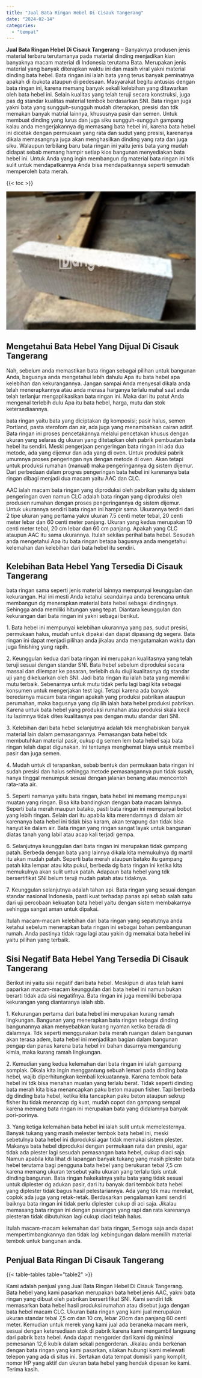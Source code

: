 ```yaml
---
title: "Jual Bata Ringan Hebel Di Cisauk Tangerang"
date: "2024-02-14"
categories: 
  - "tempat"
---
```


**Jual Bata Ringan Hebel Di Cisauk Tangerang** – Banyaknya produsen jenis material terbaru terutamanya pada material dinding menjadikan kian banyaknya macam material di Indonesia terutama Bata. Merupakan jenis material yang banyak diterapkan waktu ini dan masih viral yakni material dinding bata hebel. Bata ringan ini ialah bata yang terus banyak peminatnya apakah di ibukota ataupun di pedesaan. Masyarakat begitu antusias dengan bata ringan ini, karena memang banyak sekali kelebihan yang ditawarkan oleh bata hebel ini. Selain kualitas yang telah teruji secara konstruksi, juga pas dg standar kualitas material tembok berdasarkan SNI. Bata ringan juga yakni bata yang sungguh-sungguh mudah diterapkan, presisi dan tdk memakan banyak matrial lainnya, khususnya pasir dan semen. Untuk membuat dinding yang lurus dan juga siku sungguh-sungguh gampang kalau anda mengerjakannya dg memasang bata hebel ini, karena bata hebel ini dicetak dengan permukaan yang rata dan sudut yang presisi, karenanya dikala memasangnya juga akan menghasilkan dinding yang rata dan juga siku. Walaupun terbilang baru bata ringan ini yaitu jenis bata yang mudah didapat sebab memang hampir setiap kios bangunan menyediakan bata hebel ini. Untuk Anda yang ingin membangun dg material bata ringan ini tdk sulit untuk mendapatkannya Anda bisa mendapatkannya seperti semudah memperoleh bata merah.

{{< toc >}}

![Jual Bata Ringan Hebel Di Cisauk Tangerang](/images/jual-hebel-murah-04.png)

## Mengetahui Bata Hebel Yang Dijual Di Cisauk Tangerang

Nah, sebelum anda memastikan bata ringan sebagai pilihan untuk bangunan Anda, bagusnya anda mengetahui lebih dahulu Apa itu bata hebel apa kelebihan dan kekurangannya. Jangan sampai Anda menyesal dikala anda telah menerapkannya atau anda merasa harganya terlalu mahal saat anda telah terlanjur mengaplikasikan bata ringan ini. Maka dari itu patut Anda mengenal terlebih dulu Apa itu bata hebel, harga, mutu dan stok ketersediaannya.

bata ringan yaitu bata yang diciptakan dg komposisi; pasir halus, semen Portland, pasta sterofom dan air, ada juga yang menambahkan cairan aditif. Bata ringan ini proses pencetakannya melalui pencetakan khusus dengan ukuran yang selaras dg ukuran yang ditetapkan oleh pabrik pembuatan bata hebel itu sendiri. Meski pengerjaan pengeringan bata ringan ini ada dua metode, ada yang dijemur dan ada yang di oven. Untuk produksi pabrik umumnya proses pengeringan nya dengan metode di oven. Akan tetapi untuk produksi rumahan (manual) maka pengeringannya dg sistem dijemur. Dari perbedaan dalam progres pengeringan bata hebel ini karenanya bata ringan dibagi menjadi dua macam yaitu AAC dan CLC.

AAC ialah macam bata ringan yang diproduksi oleh pabrikan yaitu dg sistem pengeringan oven namun CLC adalah bata ringan yang diproduksi oleh produsen rumahan dengan proses pengeringannya dg sistem dijemur. Untuk ukurannya sendiri bata ringan ini hampir sama. Ukurannya terdiri dari 2 tipe ukuran yang pertama yakni ukuran 7.5 centi meter tebal, 20 centi meter lebar dan 60 centi meter panjang. Ukuran yang kedua merupakan 10 centi meter tebal, 20 cm lebar dan 60 cm panjang. Apakah yang CLC ataupun AAC itu sama ukurannya. Itulah sekilas perihal bata hebel. Sesudah anda mengetahui Apa itu bata ringan betapa bagusnya anda mengetahui kelemahan dan kelebihan dari bata hebel itu sendiri.

## Kelebihan Bata Hebel Yang Tersedia Di Cisauk Tangerang

bata ringan sama seperti jenis material lainnya mempunyai keunggulan dan kekurangan. Hal ini mesti Anda ketahui seandainya anda berencana untuk membangun dg menerapkan material bata hebel sebagai dindingnya. Sehingga anda memiliki hitungan yang tepat. Diantara keunggulan dan kekurangan dari bata ringan ini yakni sebagai berikut.

1\. Bata hebel ini mempunyai kelebihan ukurannya yang pas, sudut presisi, permukaan halus, mudah untuk dipakai dan dapat dipasang dg segera. Bata ringan ini dapat menjadi pilihan anda jikalau anda mengutamakan waktu dan juga finishing yang rapih.

2\. Keunggulan kedua dari bata ringan ini merupakan kualitasnya yang telah teruji sesuai dengan standar SNI. Bata hebel sebelum diproduksi secara massal dan dilempar ke pasaran, terlebih dulu diuji kualitasnya dg standar uji yang dikeluarkan oleh SNI. Jadi bata ringan itu ialah bata yang memiliki mutu terbaik. Sebenarnya untuk mutu tidak perlu lagi bagi kita sebagai konsumen untuk mengerjakan test lagi. Tetapi karena ada banyak beredarnya macam bata ringan apakah yang produksi pabrikan ataupun perumahan, maka bagusnya yang dipilih ialah bata hebel produksi pabrikan. Karena untuk bata hebel yang produksi rumahan atau produksi skala kecil itu lazimnya tidak dites kualitasnya pas dengan mutu standar dari SNI.

3\. Kelebihan dari bata hebel selanjutnya adalah tdk menghabiskan banyak material lain dalam pemasangannya. Pemasangan bata hebel tdk membutuhkan material pasir, cukup dg semen lem bata hebel saja bata ringan telah dapat digunakan. Ini tentunya menghemat biaya untuk membeli pasir dan juga semen.

4\. Mudah untuk di terapankan, sebab bentuk dan permukaan bata ringan ini sudah presisi dan halus sehingga metode pemasangannya pun tidak susah, hanya tinggal menumpuk sesuai dengan jalanan benang atau mencontoh rata-rata air.

5\. Seperti namanya yaitu bata ringan, bata hebel ini memang mempunyai muatan yang ringan. Bisa kita bandingkan dengan bata macam lainnya. Seperti bata merah maupun batako, pasti bata ringan ini mempunyai bobot yang lebih ringan. Selain dari itu apabila kita merendamnya di dalam air karenanya bata hebel ini tidak bisa karam, akan terapung dan tidak bisa hanyut ke dalam air. Bata ringan yang ringan sangat layak untuk bangunan diatas tanah yang labil atau acap kali terjadi gempa.

6\. Selanjutnya keunggulan dari bata ringan ini merupakan tidak gampang patah. Berbeda dengan bata yang lainnya dikala kita memukulnya dg martil itu akan mudah patah. Seperti bata merah ataupun batako itu gampang patah kita lempar atau kita pukul, berbeda dg bata ringan ini ketika kita memukulnya akan sulit untuk patah. Adapaun bata hebel yang tdk bersertifikat SNI belum teruji mudah patah atau tidaknya.

7\. Keunggulan selanjutnya adalah tahan api. Bata ringan yang sesuai dengan standar nasional Indonesia, pasti kuat terhadap panas api sebab salah satu dari uji percobaan kekuatan bata hebel yaitu dengan sistem membakarnya sehingga sangat aman untuk dipakai.

Itulah macam-macam kelebihan dari bata ringan yang sepatutnya anda ketahui sebelum menerapkan bata ringan ini sebagai bahan pembangunan rumah. Anda pastinya tidak ragu lagi atau yakin dg memakai bata hebel ini yaitu pilihan yang terbaik.

## Sisi Negatif Bata Hebel Yang Tersedia Di Cisauk Tangerang

Berikut ini yaitu sisi negatif dari bata hebel. Meskipun di atas telah kami paparkan macam-macam keunggulan dari bata hebel ini namun bukan berarti tidak ada sisi negatifnya. Bata ringan ini juga memiliki beberapa kekurangan yang diantaranya ialah sbb.

1\. Kekurangan pertama dari bata hebel ini merupakan kurang ramah lingkungan. Bangunan yang menerapkan bata ringan sebagai dinding bangunannya akan menyebabkan kurang nyaman ketika berada di dalamnya. Tdk seperti menggunakan bata merah ruangan dalam bangunan akan terasa adem, bata hebel ini menjadikan bagian dalam bangunan pengap dan panas karena bata hebel ini bahan dasarnya mengandung kimia, maka kurang ramah lingkungan.

2\. Kemudian yang kedua kelemahan dari bata ringan ini ialah gampang somplak. Dikala kita ingin menggantung sebuah lemari pada dinding bata hebel, wajib diperhitungkan kembali kekuatannya. Karena tembok bata hebel ini tdk bisa menahan muatan yang terlalu berat. Tidak seperti dinding bata merah kita bisa menancapkan paku beton maupun fisher. Tapi berbeda dg dinding bata hebel, ketika kita tancapkan paku beton ataupun sekrup fisher itu tidak menancap dg kuat, mudah copot dan gampang sempal karena memang bata ringan ini merupakan bata yang didalamnya banyak pori-porinya.

3\. Yang ketiga kelemahan bata hebel ini ialah sulit untuk memelesternya. Banyak tukang yang masih melester tembok bata hebel ini, meski sebetulnya bata hebel ini diproduksi agar tidak memakai sistem plester. Makanya bata hebel diproduksi dengan permukaan rata dan presisi, agar tidak ada plester lagi sesudah pemasangan bata hebel, cukup diaci saja. Namun apabila kita lihat di lapangan banyak tukang yang masih plester bata hebel terutama bagi pengguna bata hebel yang berukuran tebal 7,5 cm karena memang ukuran tersebut yaitu ukuran yang terlalu tipis untuk dinding bangunan. Bata ringan hakekatnya yaitu bata yang tidak sesuai untuk diplester dg adukan pasir, dari itu banyak dari tembok bata hebel yang diplester tidak bagus hasil pelestariannya. Ada yang tdk mau merekat, coplok ada juga yang retak-retak. Berdasarkan pengalaman kami sendiri baiknya bata ringan ini tidak perlu diplester cukup di aci saja. Jikalau memasang bata ringan ini dengan pasangan yang rapi dan rata karenanya plesteran tidak dibutuhkan lagi cukup diaci telah halus.

Itulah macam-macam kelemahan dari bata ringan, Semoga saja anda dapat mempertimbangkannya dan tidak lagi kebingungan dalam memilih material tembok untuk bangunan anda.

## Penjual Bata Ringan Di Cisauk Tangerang

{{< table-tables table="table2" >}}

Kami adalah penjual yang Jual Bata Ringan Hebel Di Cisauk Tangerang. Bata hebel yang kami pasarkan merupakan bata hebel jenis AAC, yakni bata ringan yang dibuat oleh pabrikan bersertifikat SNI. Kami sendiri tdk memasarkan bata hebel hasil produksi rumahan atau disebut juga dengan bata hebel macam CLC. Ukuran bata ringan yang kami jual merupakan ukuran standar tebal 7,5 cm dan 10 cm, lebar 20cm dan panjang 60 centi meter. Kemudian untuk merek yang kami jual ada beraneka macam merk, sesuai dengan ketersediaan stok di pabrik karena kami mengambil langsung dari pabrik bata hebel. Anda dapat mengorder dari kami dg minimal pemesanan 12,6 kubik dalam sekali pengorderan. Jikalau anda berkenan dengan bata ringan yang kami pasarkan, silakan hubungi kami melewati telepon yang ada di situs ini. Sertakan data tempat domisili yang komplit, nomor HP yang aktif dan ukuran bata hebel yang hendak dipesan ke kami. Terima kasih.
